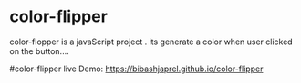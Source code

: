 # color-flipper
color-flopper is a javaScript project . its generate a color when user clicked  on the button....
 
 #color-flipper
 live Demo: https://bibashjaprel.github.io/color-flipper
